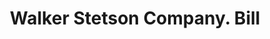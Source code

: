 ---
doi: 10.7916/D8XW5WSB
date_other: '1890'
date_other_textual: 1890-1899
form: printed ephemera
genre:
- Invoices
name:
- Walker Stetson Company
object_in_context_url: https://biggert.cul.columbia.edu/items/view/ave_biggert_00471
subject_hierarchical_geographic:
- Boston, Massachusetts, United States
subject_name:
- Walker Stetson Company
title: Walker Stetson Company. Bill
sort_title: Walker Stetson Company. Bill
call_number: ave_biggert_00471
coordinates:
- 42.35805555555556,-71.06361111111111
pid: ave_biggert_00471
identifiers: ave_biggert_00471
thumbnail: https://derivativo-1.library.columbia.edu/iiif/2/ldpd:344156/full/!256,256/0/native.jpg
permalink: "/biggert/ave_biggert_00471/"
layout: iiif-image-page
---